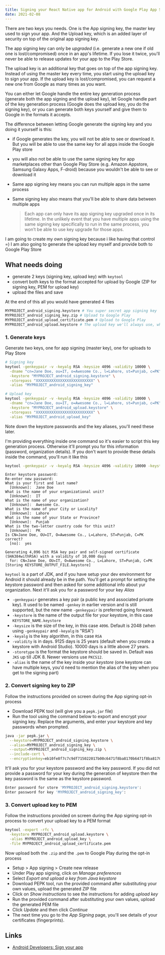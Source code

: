 ```yaml
---
title: Signing your React Native app for Android with Google Play App Signing
date: 2021-02-08
---
```


There are two keys you needs. One is the App signing key, the master key used to sign your app. And the Upload key, which is an added layer of security on top of the original app signing key.

The app signing key can only be _upgraded_ (i.e. generate a new one if old one is lost/compromised) once in an app's lifetime. If you lose it twice, you'll never be able to release updates for your app to the Play Store.

The upload key is an additional key that goes on top of the app signing key. Instead of using the master key every time, you start using the upload key to sign your app. If the upload key is lost/compromised, you can request a new one from Google as many times as you want.

You can either let Google handle the entire key generation process (generate both the app signing and the upload key), let Google handle part of the key generation process (Google does the upload key, you do the signing key), or you can generate both keys yourself and give them to Google in the formats it accepts.

The difference between letting Google generate the signing key and you doing it yourself is this:

- if Google generates the key, you will not be able to see or download it. But you will be able to use the same key for all apps inside the Google Play store
- you will also not be able to use the same signing key for app marketplaces other than Google Play Store (e.g. Amazon Appstore, Samsung Galaxy Apps, F-droid) because you wouldn't be able to see or download it

- Same app signing key means you can run multiple apps in the same process
- Same signing key also means that you'll be able to share data between multiple apps
  > Each app can only have its app signing key upgraded once in its lifetime. In the unlikely event that you have multiple apps using the same signing key specifically to run in the same process, you won’t be able to use key upgrade for those apps.

I am going to create my own signing key because i like having that control =) I am also going to generate the upload key myself and provide both to Google Play Store

## What needs doing

- generate 2 keys (signing key, upload key) with `keytool`
- convert both keys to the format accepted for upload by Google (ZIP for signing key, PEM for upload key)
- upload the files and save

At the end of this all you would have generated 4 files

```bash
MYPROJECT_android_signing.keystore # You super secret app signing key
MYPROJECT_android_signing_key.zip # Upload to Google Play
MYPROJECT_android_upload_certificate.pem # Upload to Google Play
MYPROJECT_android_upload.keystore # The upload key we'll always use, which if lost can be reset by Google on request
```

### 1. Generate keys

Generate two keys, one for app signing (master key), one for uploads to Play Store

```bash
# Signing key
keytool -genkeypair -v -keyalg RSA -keysize 4096 -validity 10000 \
  -dname "cn=Jane Doe, ou=IT, o=Awesome Co., l=Lahore, st=Punjab, c=PK" \
  -keystore "MYPROJECT_android_signing.keystore" \
  -storepass "XXXXXXXXXXXXXXXXXXXXXXXXXX" \
  -alias "MYPROJECT_android_signing_key"
```

```bash
# Upload key
keytool -genkeypair -v -keyalg RSA -keysize 4096 -validity 10000 \
  -dname "cn=Jane Doe, ou=IT, o=Awesome Co., l=Lahore, st=Punjab, c=PK" \
  -keystore "MYPROJECT_android_upload.keystore" \
  -storepass "XXXXXXXXXXXXXXXXXXXXXXXXXX" \
  -alias "MYPROJECT_android_upload_key"
```

Note down the keystore passwords and the key aliases, you'll need these later.

I'm providing everything inside one command so it's easier to script this key generation process. Otherwise it'll prompt you for this information (password, organization details). If you don't want to provide these details inside the command, you'll run it like this

```bash
keytool -genkeypair -v -keyalg RSA -keysize 4096 -validity 10000 -keystore KEYSTORE_OUTPUT_FILE.keystore -alias KEY_ALIAS
```

```
Enter keystore password:
Re-enter new password:
What is your first and last name?
  [Unknown]:  Jane Doe
What is the name of your organizational unit?
  [Unknown]:  IT
What is the name of your organization?
  [Unknown]:  Awesome Co.
What is the name of your City or Locality?
  [Unknown]:  Lahore
What is the name of your State or Province?
  [Unknown]:  Punjab
What is the two-letter country code for this unit?
  [Unknown]:  PK
Is CN=Jane Doe, OU=IT, O=Awesome Co., L=Lahore, ST=Punjab, C=PK correct?
  [no]:  yes

Generating 4,096 bit RSA key pair and self-signed certificate (SHA384withRSA) with a validity of 10,000 days
  for: CN=Jane Doe, OU=IT, O=Awesome Co., L=Lahore, ST=Punjab, C=PK
[Storing KEYSTORE_OUTPUT_FILE.keystore]
```

`keytool` is a part of JDK, and if you have setup your dev environment for Android it should already be in the path. You'll get a prompt for setting the keystore password and then asked for some additional info about yur organization. Next it'll ask you for a password for your key _Alias_

- `-genkeypair` generates a key pair (a public key and associated private key). It used to be named `-genkey` in earlier version and is still supported, but the new name `-genkeypair` is preferred going forward.
- `-keystore` is the name of the output file for your keystore, in this case `KEYSTORE_NAME.keystore`
- `-keysize` is the size of the key, in this case `4096`. Default is 2048 (when using `-genkeypair` and `-keyalg` is "RSA")
- `-keyalg` is the key algorithm, in this case `RSA`
- `-validity` is in days. 9125 days is 25 years (default when you create a keystore with Android Studio). 10000 days is a little above 27 years.
- `-storetype` is the format the keystore should be saved in. Default was `JKS` up till JDK 8. Newer versions use `PKCS12`.
- `-alias` is the name of the key inside your _keystore_ (one keystore can have multiple keys, you'd need to mention the alias of the key when you get to the signing part)

### 2. Convert signing key to ZIP

Follow the instructions provided on screen during the App signing opt-in process

- Download PEPK tool (will give you a `pepk.jar` file)
- Run the tool using the command below to export and encrypt your signing key. Replace the arguments, and enter your keystore and key passwords when prompted.

```bash
java -jar pepk.jar \
  --keystore=MYPROJECT_android_signing.keystore \
  --alias=MYPROJECT_android_signing_key \
  --output=MYPROJECT_android_signing_key.zip \
  --include-cert \
  --encryptionkey=eb10fe8f7c7c9df715022017b00c6471f8ba8170b6471f8ba8170b13049a11e6c09ffe3056a104a34ba4fe93fc8cef27558a3eb9d2a529a2092761fb833b656cd48b9de6a
```

It'll ask you for your keystore password and the key password. If you did not provide a password for your key during the generation of keystore then the key password is the same as the keystore password.

```bash
Enter password for store 'MYPROJECT_android_signing.keystore':
Enter password for key 'MYPROJECT_android_signing_key':
```

### 3. Convert upload key to PEM

Follow the instructions provided on screen during the App signing opt-in process to convert your upload key to a PEM format

```bash
keytool -export -rfc \
  -keystore MYPROJECT_android_upload.keystore \
  -alias MYPROJECT_android_upload_key \
  -file MYPROJECT_android_upload_certificate.pem
```

Now upload both the `.zip` and the `.pem` to Google Play during the opt-in process

- Setup > App signing > Create new release
- Under Play app signing, click on _Manage preferences_
- Select _Export and upload a key from Java keystore_
- Download PEPK tool, run the provided command after substituting your own values, upload the generated ZIP file
- Click on _Show instructions_ to see the instructions for adding _upload key_
- Run the provided command after substituting your own values, upload the generated PEM file
- Click _Update_ and then click _Continue_
- The next time you go to the _App Signing_ page, you'll see details of your certificates (fingerprints).

## Links

- [Android Developers: Sign your app](https://developer.android.com/studio/publish/app-signing)
